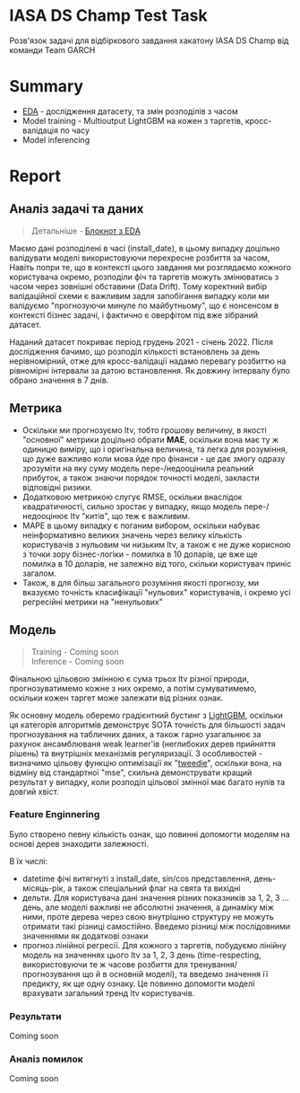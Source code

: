 # IASA DS Champ Test Task
Розв'язок задачі для відбіркового завдання хакатону IASA DS Champ від команди Team GARCH

# Summary
- [EDA](./notebooks/exploration.ipynb) - дослідження датасету, та змін розподілів з часом
- Model training - Multioutput LightGBM на кожен з таргетів, кросс-валідація по часу
- Model inferencing


# Report
## Аналіз задачі та даних
> Детальніше - [Блокнот з EDA](./notebooks/exploration.ipynb)

Маємо дані розподілені в часі (install_date), в цьому випадку доцільно валідувати моделі використовуючи перехресне розбиття за часом,
Навіть попри те, що в контексті цього завдання ми розглядаємо кожного користувача окремо, розподіли фіч та таргетів можуть змінюватись з часом через зовнішні обставини (Data Drift). Тому коректний вибір валідаційної схеми є важливим задля запобігання випадку коли ми валідуємо "прогнозуючи минуле по майбутньому", що є нонсенсом в контексті бізнес задачі, і фактично є оверфітом під вже зібраний датасет.

Наданий датасет покриває період грудень 2021 - січень 2022. Після дослідження бачимо, що розподіл кількості встановлень за день нерівномірний,
отже для кросс-валідації надамо перевагу розбиттю на рівномірні інтервали за датою встановлення.
Як довжину інтервалу було обрано значення в 7 днів.


## Метрика
- Оскільки ми прогнозуємо ltv, тобто грошову величину, в якості "основної" метрики доцільно обрати **MAE**, оскільки вона має ту ж одиницю виміру, що і оригінальна величина, та легка для розуміння, що дуже важливо коли мова йде про фінанси - це дає змогу одразу зрозуміти на яку суму модель пере-/недооцінила реальний прибуток, а також знаючи порядок точності моделі, закласти відповідні ризики.
- Додатковою метрикою слугує RMSE, оскільки внаслідок квадратичності, сильно зростає у випадку, якщо модель пере-/недооцінює ltv "китів", що теж є важливим.
- MAPE в цьому випадку є поганим вибором, оскільки набуває неінформативно великих значень через велику кількість користувачів з нульовим чи низьким ltv, а також є не дуже корисною з точки зору бізнес-логіки - помилка в 10 доларів, це вже ще помилка в 10 доларів, не залежно від того, скільки користувач приніс загалом.
- Також, в для більш загального розуміння якості прогнозу, ми вказуємо точність класифікації "нульових" користувачів, і окремо усі регресійні метрики на "ненульових"

## Модель
> Training - Coming soon \
> Inference - Coming soon

Фінальною цільовою змінною є сума трьох ltv різної природи, прогнозуватимемо кожне з них окремо, а потім сумуватимемо,
оскільки кожен таргет може залежати від різних ознак.

Як основну модель оберемо градієнтний бустинг з [LightGBM](https://lightgbm.readthedocs.io/en/v3.3.2/), оскільки ця категорія алгоритмів демонструє SOTA точність для більшості задач прогнозування на табличних даних, а також гарно узагальнює за рахунок ансамблюваня weak learner'ів (неглибоких дерев прийняття рішень) та внутрішніх механізмів регуляризації.
З особливостей - визначимо цільову функцію оптимізації як "[tweedie](https://en.wikipedia.org/wiki/Tweedie_distribution)", оскільки вона, на відміну від стандартної "mse", схильна демонструвати кращий результат у випадку,
коли розподіл цільової змінної має багато нулів та довгий хвіст.

### Feature Enginnering
Було створено певну кількість ознак, що повинні допомогти моделям на основі дерев знаходити залежності.

В їх числі:
- datetime фічі витягнуті з install_date, sin/cos представлення, день-місяць-рік, а також спеціальний флаг на свята та вихідні
- дельти. Для користувача дані значення різних показників за 1, 2, 3 ... день, але моделі важливі не абсолютні значення, а динаміку між ними, проте дерева через свою внутрішню структуру не можуть отримати такі різниці самостійно. Введемо різниці між послідовними значеннями як додаткові ознаки
- прогноз лінійної регресії. Для кожного з таргетів, побудуємо лінійну модель на значеннях цього ltv за 1, 2, 3 день (time-respecting, використовуючи те ж часове розбиття для тренування/прогнозування що й в основній моделі), та введемо значення її предикту, як ще одну ознаку. Це повинно допомогти моделі врахувати загальний тренд ltv користувачів.

### Результати
Coming soon

### Аналіз помилок
Coming soon

